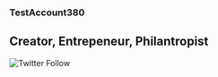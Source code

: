 ### TestAccount380
## Creator, Entrepeneur, Philantropist

![Twitter Follow](https://img.shields.io/twitter/follow/jack?label=People%20following%20me%20on%20twitter&style=social)
<!--
**TestAccount380/TestAccount380** is a ✨ _special_ ✨ repository because its `README.md` (this file) appears on your GitHub profile.

Here are some ideas to get you started:

- 🔭 I’m currently working on ...
- 🌱 I’m currently learning ...
- 👯 I’m looking to collaborate on ...
- 🤔 I’m looking for help with ...
- 💬 Ask me about ...
- 📫 How to reach me: ...
- 😄 Pronouns: ...
- ⚡ Fun fact: ...
-->
